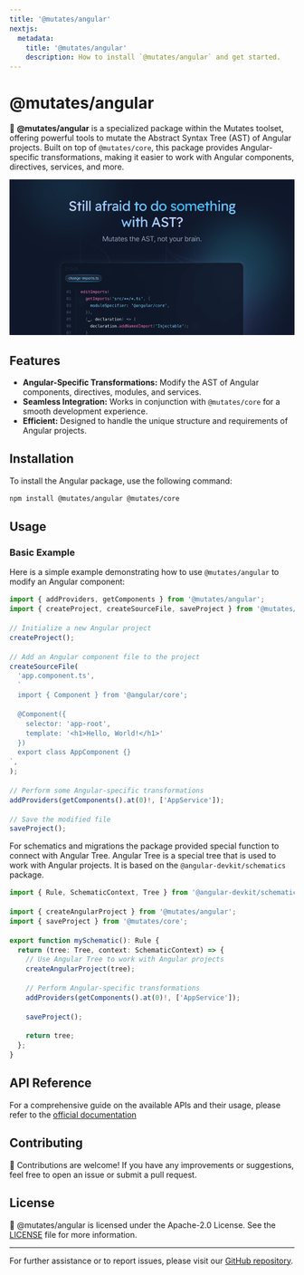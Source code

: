 ```yaml
---
title: '@mutates/angular'
nextjs:
  metadata:
    title: '@mutates/angular'
    description: How to install `@mutates/angular` and get started.
---
```


# @mutates/angular

🌟 **@mutates/angular** is a specialized package within the Mutates toolset, offering powerful tools
to mutate the Abstract Syntax Tree (AST) of Angular projects. Built on top of `@mutates/core`, this
package provides Angular-specific transformations, making it easier to work with Angular components,
directives, services, and more.

[![](https://raw.githubusercontent.com/IKatsuba/mutates/main/docs/src/app/opengraph-image.png)](https://mutates.katsuba.dev)

## Features

- **Angular-Specific Transformations:** Modify the AST of Angular components, directives, modules,
  and services.
- **Seamless Integration:** Works in conjunction with `@mutates/core` for a smooth development
  experience.
- **Efficient:** Designed to handle the unique structure and requirements of Angular projects.

## Installation

To install the Angular package, use the following command:

```sh
npm install @mutates/angular @mutates/core
```

## Usage

### Basic Example

Here is a simple example demonstrating how to use `@mutates/angular` to modify an Angular component:

```typescript
import { addProviders, getComponents } from '@mutates/angular';
import { createProject, createSourceFile, saveProject } from '@mutates/core';

// Initialize a new Angular project
createProject();

// Add an Angular component file to the project
createSourceFile(
  'app.component.ts',
  `
  import { Component } from '@angular/core';

  @Component({
    selector: 'app-root',
    template: '<h1>Hello, World!</h1>'
  })
  export class AppComponent {}
`,
);

// Perform some Angular-specific transformations
addProviders(getComponents().at(0)!, ['AppService']);

// Save the modified file
saveProject();
```

For schematics and migrations the package provided special function to connect with Angular Tree.
Angular Tree is a special tree that is used to work with Angular projects. It is based on the
`@angular-devkit/schematics` package.

```typescript
import { Rule, SchematicContext, Tree } from '@angular-devkit/schematics';

import { createAngularProject } from '@mutates/angular';
import { saveProject } from '@mutates/core';

export function mySchematic(): Rule {
  return (tree: Tree, context: SchematicContext) => {
    // Use Angular Tree to work with Angular projects
    createAngularProject(tree);

    // Perform Angular-specific transformations
    addProviders(getComponents().at(0)!, ['AppService']);

    saveProject();

    return tree;
  };
}
```

## API Reference

For a comprehensive guide on the available APIs and their usage, please refer to the
[official documentation](https://mutates.katsuba.dev/packages/angular)

## Contributing

🤝 Contributions are welcome! If you have any improvements or suggestions, feel free to open an
issue or submit a pull request.

## License

📄 @mutates/angular is licensed under the Apache-2.0 License. See the
[LICENSE](https://github.com/ikatsuba/mutates/blob/main/LICENSE) file for more information.

---

For further assistance or to report issues, please visit our
[GitHub repository](https://github.com/ikatsuba/mutates).
